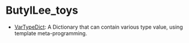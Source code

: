 # ButylLee_toys

* [VarTypeDict](VarTypeDict): A Dictionary that can contain various type value, using template meta-programming.
